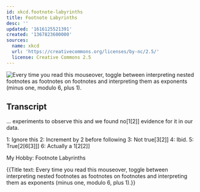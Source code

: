 ```yaml
---
id: xkcd.footnote-labyrinths
title: Footnote Labyrinths
desc: ''
updated: '1616125521391'
created: '1367823600000'
sources:
  name: xkcd
  url: 'https://creativecommons.org/licenses/by-nc/2.5/'
  license: Creative Commons 2.5
---
```

![Every time you read this mouseover, toggle between interpreting nested footnotes as footnotes on footnotes and interpreting them as exponents (minus one, modulo 6, plus 1).](https://imgs.xkcd.com/comics/footnote_labyrinths.png)

## Transcript
... experiments to observe this and we found no[1[2]] evidence for it in our data.

1: Ignore this
2: Increment by 2 before following
3: Not true[3[2]]
4: Ibid.
5: True[2[6[3]]]
6: Actually a 1[2[2]]

My Hobby: Footnote Labyrinths

{{Title text: Every time you read this mouseover, toggle between interpreting nested footnotes as footnotes on footnotes and interpreting them as exponents (minus one, modulo 6, plus 1).}}
